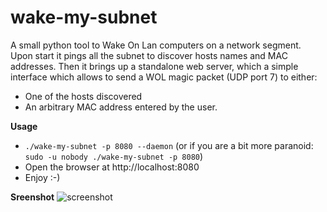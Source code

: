 wake-my-subnet
==============

A small python tool to Wake On Lan computers on a network segment.
Upon start it pings all the subnet to discover hosts names and MAC addresses.
Then it brings up a standalone web server, which a simple interface which allows
to send a WOL magic packet (UDP port 7) to either:
 - One of the hosts discovered
 - An arbitrary MAC address entered by the user.

**Usage**
 * `./wake-my-subnet -p 8080 --daemon`
   (or if you are a bit more paranoid: `sudo -u nobody ./wake-my-subnet -p 8080`)
 * Open the browser at http://localhost:8080
 * Enjoy :-)

**Sreenshot**
![screenshot](https://cloud.githubusercontent.com/assets/7137473/2936327/13ef5674-d856-11e3-9828-60e96613d7f5.jpg)
